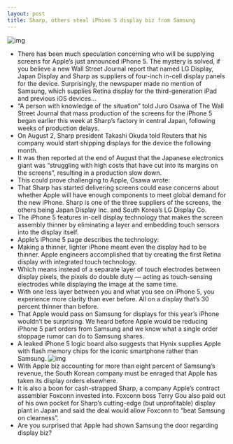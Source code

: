 ```yaml
---
layout: post
title: Sharp, others steal iPhone 5 display biz from Samsung
---
```

![img](http://media.idownloadblog.com/wp-content/uploads/2012/09/iPhone-5-black-front-landscape-left-tilted-001.jpg)
* There has been much speculation concerning who will be supplying screens for Apple’s just announced iPhone 5. The mystery is solved, if you believe a new Wall Street Journal report that named LG Display, Japan Display and Sharp as suppliers of four-inch in-cell display panels for the device. Surprisingly, the newspaper made no mention of Samsung, which supplies Retina display for the third-generation iPad and previous iOS devices…
* “A person with knowledge of the situation” told Juro Osawa of The Wall Street Journal that mass production of the screens for the iPhone 5 began earlier this week at Sharp’s factory in central Japan, following weeks of production delays.
* On August 2, Sharp president Takashi Okuda told Reuters that his company would start shipping displays for the device the following month.
* It was then reported at the end of August that the Japanese electronics giant was “struggling with high costs that have cut into its margins on the screens”, resulting in a production slow down.
* This could prove challenging to Apple, Osawa wrote:
* That Sharp has started delivering screens could ease concerns about whether Apple will have enough components to meet global demand for the new iPhone. Sharp is one of the three suppliers of the screens, the others being Japan Display Inc. and South Korea’s LG Display Co.
* The iPhone 5 features in-cell display technology that makes the screen assembly thinner by eliminating a layer and embedding touch sensors into the display itself.
* Apple’s iPhone 5 page describes the technology:
* Making a thinner, lighter iPhone meant even the display had to be thinner. Apple engineers accomplished that by creating the first Retina display with integrated touch technology.
* Which means instead of a separate layer of touch electrodes between display pixels, the pixels do double duty — acting as touch-sensing electrodes while displaying the image at the same time.
* With one less layer between you and what you see on iPhone 5, you experience more clarity than ever before. All on a display that’s 30 percent thinner than before.
* That Apple would pass on Samsung for displays for this year’s iPhone wouldn’t be surprising. We heard before Apple would be reducing iPhone 5 part orders from Samsung and we know what a single order stoppage rumor can do to Samsung shares.
* A leaked iPhone 5 logic board also suggests that Hynix supplies Apple with flash memory chips for the iconic smartphone rather than Samsung.
![img](http://media.idownloadblog.com/wp-content/uploads/2012/09/iPhone-5-black-Retina-display-001.jpg)
* With Apple biz accounting for more than eight percent of Samsung’s revenue, the South Korean company must be enraged that Apple has taken its display orders elsewhere.
* It is also a boon for cash-strapped Sharp, a company Apple’s contract assembler Foxconn invested into. Foxconn boss Terry Gou also paid out of his own pocket for Sharp’s cutting-edge (but unprofitable) display plant in Japan and said the deal would allow Foxconn to “beat Samsung on clearness”.
* Are you surprised that Apple had shown Samsung the door regarding display biz?

